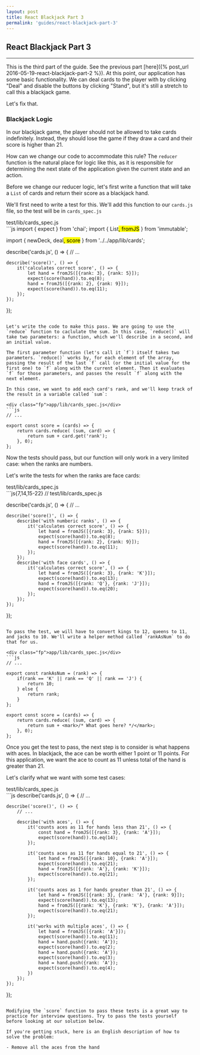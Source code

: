 ```yaml
---
layout: post
title: React Blackjack Part 3
permalink: 'guides/react-blackjack-part-3'
---
```


## React Blackjack Part 3

<hr />

This is the third part of the guide. See the previous part [here]({% post_url 2016-05-19-react-blackjack-part-2 %}). At this point, our application has some basic functionality. We can deal cards to the player with by clicking "Deal" and disable the buttons by clicking "Stand", but it's still a stretch to call this a blackjack game.

Let's fix that.

### Blackjack Logic

In our blackjack game, the player should not be allowed to take cards indefinitely. Instead, they should lose the game if they draw a card and their score is higher than 21.

How can we change our code to accommodate this rule? The `reducer` function is the natural place for logic like this, as it is responsible for determining the next state of the application given the current state and an action.

Before we change our reducer logic, let's first write a function that will take a `List` of cards and return their score as a blackjack hand.

We'll first need to write a test for this. We'll add this function to our `cards.js` file, so the test will be in `cards_spec.js`

<div class="fp">test/lib/cards_spec.js</div>
```js
import { expect } from 'chai';
import { List<mark>, fromJS</mark> } from 'immutable';

import { newDeck, deal<mark>, score</mark> } from '../../app/lib/cards';

describe('cards.js', () => {
    // ...

    describe('score()', () => {
        it('calculates correct score', () => {
            let hand = fromJS([{rank: 3}, {rank: 5}]);
            expect(score(hand)).to.eq(8);
            hand = fromJS([{rank: 2}, {rank: 9}]);
            expect(score(hand)).to.eq(11);
        });
    });
});
```

Let's write the code to make this pass. We are going to use the `reduce` function to caclulate the sum. In this case, `reduce()` will take two parameters: a function, which we'll describe in a second, and an initial value.

The first parameter function (let's call it `f`) itself takes two parameters. `reduce()` works by, for each element of the array, passing the result of the last `f` call (or the initial value for the first one) to `f` along with the current element. Then it evaluates `f` for those parameters, and passes the result `f` along with the next element.

In this case, we want to add each card's rank, and we'll keep track of the result in a variable called `sum`:

<div class="fp">app/lib/cards_spec.js</div>
```js
// ...

export const score = (cards) => {
    return cards.reduce( (sum, card) => {
        return sum + card.get('rank');
    }, 0);
};
```

Now the tests should pass, but our function will only work in a very limited case: when the ranks are numbers.

Let's write the tests for when the ranks are face cards:

<div class="fp">test/lib/cards_spec.js</div>
```js{7,14,15-22}
// test/lib/cards_spec.js

describe('cards.js', () => {
    // ...

    describe('score()', () => {
        describe('with numberic ranks', () => {
            it('calculates correct score', () => {
                let hand = fromJS([{rank: 3}, {rank: 5}]);
                expect(score(hand)).to.eq(8);
                hand = fromJS([{rank: 2}, {rank: 9}]);
                expect(score(hand)).to.eq(11);
            });
        });
        describe('with face cards', () => {
            it('calculates correct score', () => {
                let hand = fromJS([{rank: 3}, {rank: 'K'}]);
                expect(score(hand)).to.eq(13);
                hand = fromJS([{rank: 'Q'}, {rank: 'J'}]);
                expect(score(hand)).to.eq(20);
            });
        });
    });
});
```

To pass the test, we will have to convert kings to 12, queens to 11, and jacks to 10. We'll write a helper method called `rankAsNum` to do that for us.

<div class="fp">app/lib/cards_spec.js</div>
```js
// ...

export const rankAsNum = (rank) => {
    if(rank == 'K' || rank == 'Q' || rank == 'J') {
        return 10;
    } else {
        return rank;
    }
};

export const score = (cards) => {
    return cards.reduce( (sum, card) => {
        return sum + <mark>/* What goes here? */</mark>;
    }, 0);
};
```

Once you get the test to pass, the next step is to consider is what happens with aces. In blackjack, the ace can be worth either 1 point or 11 points. For this application, we want the ace to count as 11 unless total of the hand is greater than 21.

Let's clarify what we want with some test cases:

<div class="fp">test/lib/cards_spec.js</div>
```js
describe('cards.js', () => {
    // ...

    describe('score()', () => {
        // ...

        describe('with aces', () => {
            it('counts aces as 11 for hands less than 21', () => {
                const hand = fromJS([{rank: 3}, {rank: 'A'}]);
                expect(score(hand)).to.eq(14);
            });

            it('counts aces as 11 for hands equal to 21', () => {
                let hand = fromJS([{rank: 10}, {rank: 'A'}]);
                expect(score(hand)).to.eq(21);
                hand = fromJS([{rank: 'A'}, {rank: 'K'}]);
                expect(score(hand)).to.eq(21);
            });

            it('counts aces as 1 for hands greater than 21', () => {
                let hand = fromJS([{rank: 3}, {rank: 'A'}, {rank: 9}]);
                expect(score(hand)).to.eq(13);
                hand = fromJS([{rank: 'K'}, {rank: 'K'}, {rank: 'A'}]);
                expect(score(hand)).to.eq(21);
            });

            it('works with multiple aces', () => {
                let hand = fromJS([{rank: 'A'}]);
                expect(score(hand)).to.eq(11);
                hand = hand.push({rank: 'A'});
                expect(score(hand)).to.eq(2);
                hand = hand.push({rank: 'A'});
                expect(score(hand)).to.eq(3);
                hand = hand.push({rank: 'A'});
                expect(score(hand)).to.eq(4);
            })
        });
    });
});
```

Modifying the `score` function to pass these tests is a great way to practice for interview questions. Try to pass the tests yourself before looking at our solution below.

If you're getting stuck, here is an English description of how to solve the problem:

- Remove all the aces from the hand
